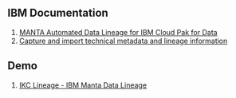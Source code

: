 ## IBM Documentation
1. [MANTA Automated Data Lineage for IBM Cloud Pak for Data](https://www.ibm.com/docs/en/cloud-paks/cp-data/4.8.x?topic=services-manta-automated-data-lineage)
2. [Capture and import technical metadata and lineage information](https://www.ibm.com/docs/en/cloud-paks/cp-data/4.8.x?topic=data-importing-metadata)

## Demo
1. [IKC Lineage - IBM Manta Data Lineage](https://github.com/sanjitc/Cloud-Pak-for-Data/blob/main/wkc/manta/Demo%20IKC%20Lineage%20-%20IBM%20Manta%20Data%20Lineage.MP4.zip)
